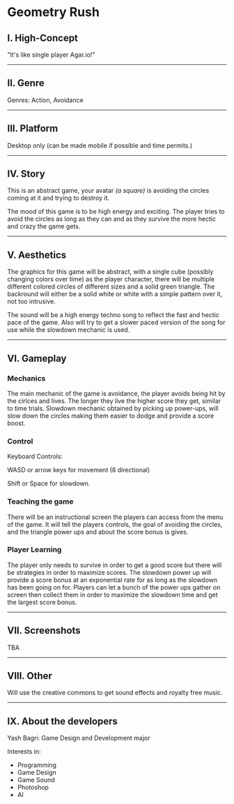 # Geometry Rush

## I. High-Concept
"It's like single player Agar.io!"
___
## II. Genre
Genres: Action, Avoidance
___
## III. Platform
Desktop only (can be made mobile if possible and time permits.)
___
## IV. Story
This is an abstract game, your avatar *(a square)* is avoiding the circles coming at it and trying to destroy it.

The mood of this game is to be high energy and exciting. The player tries to avoid the circles as long as they can and as they survive the more hectic and crazy the game gets.
___
## V. Aesthetics
The graphics for this game will be abstract, with a single cube (possibly changing colors over time) as the player character, there will be multiple different colored circles of different sizes and a solid green triangle. The backround will either be a solid white or white with a simple pattern over it, not too intrusive.

The sound will be a high energy techno song to reflect the fast and hectic pace of the game. Also will try to get a slower paced version of the song for use while the slowdown mechanic is used.
___
## VI. Gameplay
### **Mechanics**
The main mechanic of the game is avoidance, the player avoids being hit by the cirlces and lives. The longer they live the higher score they get, similar to time trials. Slowdown mechanic obtained by picking up power-ups, will slow down the circles making them easier to dodge and provide a score boost.
### **Control**
Keyboard Controls:

WASD or arrow keys for movement (8 directional)

Shift or Space for slowdown.
### **Teaching the game**
There will be an instructional screen the players can access from the menu of the game. It will tell the players controls, the goal of avoiding the circles, and the triangle power ups and about the score bonus is gives. 
### **Player Learning**
The player only needs to survive in order to get a good score but there will be strategies in order to maximize scores. The slowdown power up will provide a score bonus at an exponential rate for as long as the slowdown has been going on for. Players can let a bunch of the power ups gather on screen then collect them in order to maximize the slowdown time and get the largest score bonus. 
___
## VII. Screenshots
TBA
___
## VIII. Other
Will use the creative commons to get sound effects and royalty free music.
___
## IX. About the developers
Yash Bagri: Game Design and Development major

Interests in:
* Programming
* Game Design
* Game Sound
* Photoshop
* AI